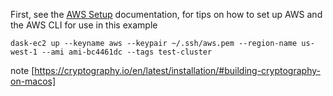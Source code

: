 First, see the [AWS Setup](aws_setup.md) documentation, for tips on how to set up AWS and the AWS CLI for use in this example


```dask-ec2 up --keyname aws --keypair ~/.ssh/aws.pem --region-name us-west-1 --ami ami-bc4461dc --tags test-cluster```

note [https://cryptography.io/en/latest/installation/#building-cryptography-on-macos]